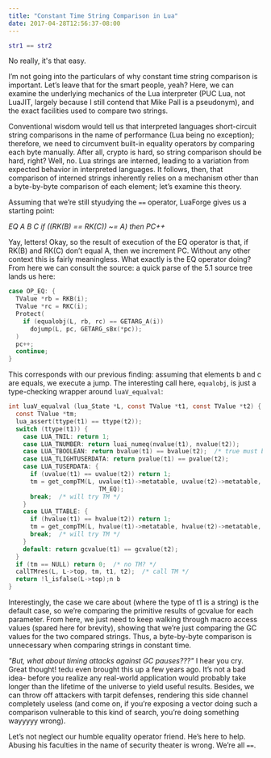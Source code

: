 ```yaml
---
title: "Constant Time String Comparison in Lua"
date: 2017-04-28T12:56:37-08:00
---
```


```lua
str1 == str2
```

No really, it's that easy.

<!--more-->

I’m not going into the particulars of why constant time string comparison is important. Let’s leave that for the smart people, yeah? Here, we can examine the underlying mechanics of the Lua interpreter (PUC Lua, not LuaJIT, largely because I still contend that Mike Pall is a pseudonym), and the exact facilities used to compare two strings.

Conventional wisdom would tell us that interpreted languages short-circuit string comparisons in the name of performance (Lua being no exception); therefore, we need to circumvent built-in equality operators by comparing each byte manually. After all, crypto is hard, so string comparison should be hard, right? Well, no. Lua strings are interned, leading to a variation from expected behavior in interpreted languages. It follows, then, that comparison of interned strings inherently relies on a mechanism other than a byte-by-byte comparison of each element; let’s examine this theory.

Assuming that we’re still styudying the `==` operator, LuaForge gives us a starting point:

_EQ A B C if ((RK(B) == RK(C)) ~= A) then PC++_

Yay, letters! Okay, so the result of execution of the EQ operator is that, if RK(B) and RK(C) don’t equal A, then we increment PC. Without any other context this is fairly meaningless. What exactly is the EQ operator doing? From here we can consult the source: a quick parse of the 5.1 source tree lands us here:

```c
case OP_EQ: {
  TValue *rb = RKB(i);
  TValue *rc = RKC(i);
  Protect(
    if (equalobj(L, rb, rc) == GETARG_A(i))
      dojump(L, pc, GETARG_sBx(*pc));
  )
  pc++;
  continue;
}
```

This corresponds with our previous finding: assuming that elements b and c are equals, we execute a jump. The interesting call here, `equalobj`, is just a type-checking wrapper around `luaV_equalval`:

```c
int luaV_equalval (lua_State *L, const TValue *t1, const TValue *t2) {
  const TValue *tm;
  lua_assert(ttype(t1) == ttype(t2));
  switch (ttype(t1)) {
    case LUA_TNIL: return 1;
    case LUA_TNUMBER: return luai_numeq(nvalue(t1), nvalue(t2));
    case LUA_TBOOLEAN: return bvalue(t1) == bvalue(t2);  /* true must be 1 !! */
    case LUA_TLIGHTUSERDATA: return pvalue(t1) == pvalue(t2);
    case LUA_TUSERDATA: {
      if (uvalue(t1) == uvalue(t2)) return 1;
      tm = get_compTM(L, uvalue(t1)->metatable, uvalue(t2)->metatable,
                         TM_EQ);
      break;  /* will try TM */
    }
    case LUA_TTABLE: {
      if (hvalue(t1) == hvalue(t2)) return 1;
      tm = get_compTM(L, hvalue(t1)->metatable, hvalue(t2)->metatable, TM_EQ);
      break;  /* will try TM */
    }
    default: return gcvalue(t1) == gcvalue(t2);
  }
  if (tm == NULL) return 0;  /* no TM? */
  callTMres(L, L->top, tm, t1, t2);  /* call TM */
  return !l_isfalse(L->top);n b
}
```

Interestingly, the case we care about (where the type of t1 is a string) is the default case, so we’re comparing the primitive results of gcvalue for each parameter. From here, we just need to keep walking through macro access values (spared here for brevity), showing that we’re just comparing the GC values for the two compared strings. Thus, a byte-by-byte comparison is unnecessary when comparing strings in constant time.

_"But, what about timing attacks against GC pauses???"_ I hear you cry. Great thought! tedu even brought this up a few years ago. It’s not a bad idea- before you realize any real-world application would probably take longer than the lifetime of the universe to yield useful results. Besides, we can throw off attackers with tarpit defenses, rendering this side channel completely useless (and come on, if you’re exposing a vector doing such a comparison vulnerable to this kind of search, you’re doing something wayyyyy wrong).

Let’s not neglect our humble equality operator friend. He’s here to help. Abusing his faculties in the name of security theater is wrong. We’re all `==`.
